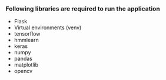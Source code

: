 ### Following libraries are required to run the application

* Flask 
* Virtual environments (venv) 
* tensorflow
* hmmlearn 
* keras
* numpy 
* pandas
* matplotlib
* opencv
